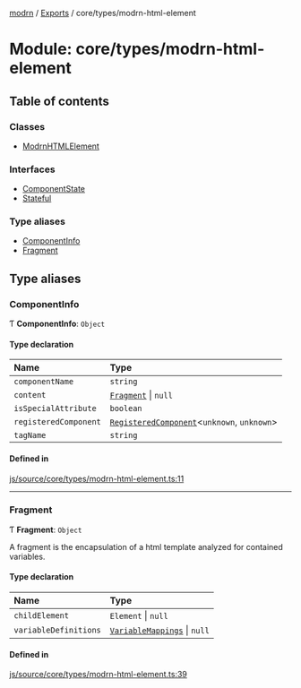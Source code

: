 [modrn](../README.md) / [Exports](../modules.md) / core/types/modrn-html-element

# Module: core/types/modrn-html-element

## Table of contents

### Classes

- [ModrnHTMLElement](../classes/core_types_modrn_html_element.ModrnHTMLElement.md)

### Interfaces

- [ComponentState](../interfaces/core_types_modrn_html_element.ComponentState.md)
- [Stateful](../interfaces/core_types_modrn_html_element.Stateful.md)

### Type aliases

- [ComponentInfo](core_types_modrn_html_element.md#componentinfo)
- [Fragment](core_types_modrn_html_element.md#fragment)

## Type aliases

### ComponentInfo

Ƭ **ComponentInfo**: `Object`

#### Type declaration

| Name | Type |
| :------ | :------ |
| `componentName` | `string` |
| `content` | [`Fragment`](core_types_modrn_html_element.md#fragment) \| ``null`` |
| `isSpecialAttribute` | `boolean` |
| `registeredComponent` | [`RegisteredComponent`](core_types_registered_component.md#registeredcomponent)<`unknown`, `unknown`\> |
| `tagName` | `string` |

#### Defined in

[js/source/core/types/modrn-html-element.ts:11](https://github.com/alexbfr/modrn/blob/e23b9e9/modrn.ts/js/source/core/types/modrn-html-element.ts#L11)

___

### Fragment

Ƭ **Fragment**: `Object`

A fragment is the encapsulation of a html template analyzed for contained variables.

#### Type declaration

| Name | Type |
| :------ | :------ |
| `childElement` | `Element` \| ``null`` |
| `variableDefinitions` | [`VariableMappings`](core_types_variables.md#variablemappings) \| ``null`` |

#### Defined in

[js/source/core/types/modrn-html-element.ts:39](https://github.com/alexbfr/modrn/blob/e23b9e9/modrn.ts/js/source/core/types/modrn-html-element.ts#L39)
